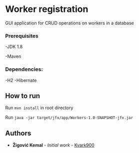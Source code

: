 # Worker registration
GUI application for CRUD operations on workers in a database

### Prerequisites

-JDK 1.8

-Maven

### Dependencies:
-H2 
-Hibernate

## How to run

Run `mvn install` in root directory

Run `java -jar target/jfx/app/Workers-1.0-SNAPSHOT-jfx.jar`

## Authors

* **Žigović Kemal** - *Initial work* - [Kvark900](https://github.com/Kvark900)



